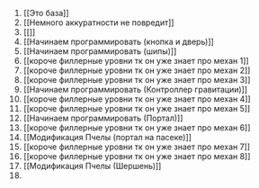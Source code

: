 1. [[Это база]]
2. [[Немного аккуратности не повредит]]
3. [[]]
4. [[Начинаем программировать (кнопка и дверь)]]
5. [[Начинаем программировать (шипы)]]
6. [[короче филлерные уровни тк он уже знает про механ 1]]
7. [[короче филлерные уровни тк он уже знает про механ 2]]
8. [[короче филлерные уровни тк он уже знает про механ 3]]
9. [[Начинаем программировать (Контроллер гравитации)]]
10. [[короче филлерные уровни тк он уже знает про механ 4]]
11. [[короче филлерные уровни тк он уже знает про механ 5]]
12. [[Начинаем программировать (Портал)]]
13. [[короче филлерные уровни тк он уже знает про механ 6]]
14. [[Модификация Пчелы (портал на пасеке)]]
15. [[короче филлерные уровни тк он уже знает про механ 7]]
16. [[короче филлерные уровни тк он уже знает про механ 8]]
17. [[Модификация Пчелы (Шершень)]]
18. 